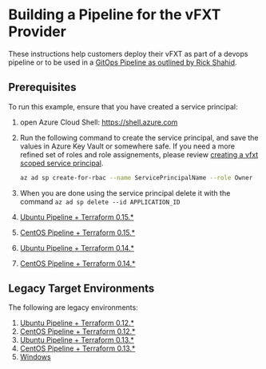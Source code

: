 # Building a Pipeline for the vFXT Provider

These instructions help customers deploy their vFXT as part of a devops pipeline or to be used in a [GitOps Pipeline as outlined by Rick Shahid](https://techcommunity.microsoft.com/t5/azure-storage/gitops-for-azure-rendering/ba-p/1326920).

## Prerequisites

To run this example, ensure that you have created a service principal:

1. open Azure Cloud Shell: https://shell.azure.com

1. Run the following command to create the service principal, and save the values in Azure Key Vault or somewhere safe.  If you need a more refined set of roles and role assignements, please review [creating a vfxt scoped service principal](createscopedsp.md).

    ```bash
    az ad sp create-for-rbac --name ServicePrincipalName --role Owner
    ```

1. When you are done using the service principal delete it with the command `az ad sp delete --id APPLICATION_ID`

1. [Ubuntu Pipeline + Terraform 0.15.*](ubuntu/)
1. [CentOS Pipeline + Terraform 0.15.*](centos/)
1. [Ubuntu Pipeline + Terraform 0.14.*](ubuntu/ubuntutf014.md)
1. [CentOS Pipeline + Terraform 0.14.*](centos/centostf014.md)

## Legacy Target Environments

The following are legacy environments:

1. [Ubuntu Pipeline + Terraform 0.12.*](ubuntu/ubuntutf012.md)
1. [CentOS Pipeline + Terraform 0.12.*](centos/centostf012.md)
1. [Ubuntu Pipeline + Terraform 0.13.*](ubuntu/ubuntutf013.md)
1. [CentOS Pipeline + Terraform 0.13.*](centos/centostf013.md)
1. [Windows](windows/)